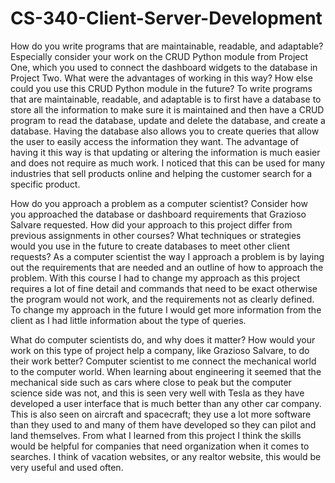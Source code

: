 # CS-340-Client-Server-Development

How do you write programs that are maintainable, readable, and adaptable? Especially consider your work on the CRUD Python module from Project One, which you used to connect the dashboard widgets to the database in Project Two. What were the advantages of working in this way? How else could you use this CRUD Python module in the future?
To write programs that are maintainable, readable, and adaptable is to first have a database to store all the information to make sure it is maintained and then have a CRUD program to read the database, update and delete the database, and create a database. Having the database also allows you to create queries that allow the user to easily access the information they want. The advantage of having it this way is that updating or altering the information is much easier and does not require as much work. I noticed that this can be used for many industries that sell products online and helping the customer search for a specific product.

How do you approach a problem as a computer scientist? Consider how you approached the database or dashboard requirements that Grazioso Salvare requested. How did your approach to this project differ from previous assignments in other courses? What techniques or strategies would you use in the future to create databases to meet other client requests?
As a computer scientist the way I approach a problem is by laying out the requirements that are needed and an outline of how to approach the problem. With this course I had to change my approach as this project requires a lot of fine detail and commands that need to be exact otherwise the program would not work, and the requirements not as clearly defined. To change my approach in the future I would get more information from the client as I had little information about the type of queries.

What do computer scientists do, and why does it matter? How would your work on this type of project help a company, like Grazioso Salvare, to do their work better?
Computer scientist to me connect the mechanical world to the computer world. When learning about engineering it seemed that the mechanical side such as cars where close to peak but the computer science side was not, and this is seen very well with Tesla as they have developed a user interface that is much better than any other car company. This is also seen on aircraft and spacecraft; they use a lot more software than they used to and many of them have developed so they can pilot and land themselves. From what I learned from this project I think the skills would be helpful for companies that need organization when it comes to searches. I think of vacation websites, or any realtor website, this would be very useful and used often.
